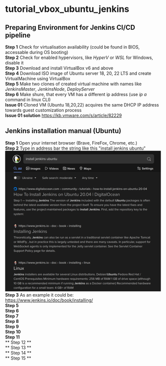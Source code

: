 # tutorial_vbox_ubuntu_jenkins

## Preparing Environment for Jenkins CI/CD pipeline
**Step 1** Check for virtualisation availability (could be found in BIOS, accessable during OS booting) <br>
**Step 2** Check for enabled hypervisors, like *HyperV* or *WSL* for Windows, disable it <br>
**Step 3** Download and install VirtualBox v6 and above <br>
**Step 4** Download ISO image of Ubuntu server  18, 20, 22 LTS and create VirtualMachine using VirtualBox <br> 
**Step 5** Make two clones of created virtual machine with names like *JenkinsMaster*, *JenkinsNode*, *DeployServer* <br>
**Step 6** Make shure, that every VM has a different ip address (use *ip a* command in linux CLI) <br>
**Issue 01** Cloned VM (Ubuntu 18,20,22) acquires the same DHCP IP address towards guest customization process <br>
**Issue 01 solution** https://kb.vmware.com/s/article/82229 <br>

## Jenkins installation manual (Ubuntu)

**Step 1** Open your internet browser (Brave, FireFox, Chrome, etc.) <br>
**Step 2** Type in address bar the string like this "install jenkins ubuntu" <br>
![How it looks like][1] <br>
**Step 3** As an example it could be: <br> https://www.jenkins.io/doc/book/installing/ <br>
**Step 5**
<br>
**Step 6**
<br>
**Step 7**
<br>
**Step 8**
<br>
**Step 9**
<br>
**Step 10**
<br>
**Step 11**
<br>
** Step 12 **
<br>
** Step 13 **
<br>
** Step 14 **
<br>
** Step 15 **
<br>



[1]: ./src/install_jenkins_ubuntu.png "Jenkins instrallation page screenshot"